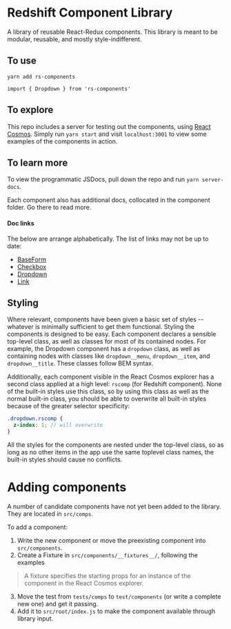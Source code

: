 # Redshift Component Library

A library of reusable React-Redux components. This library is meant to be modular, reusable, and mostly style-indifferent.

## To use

```
yarn add rs-components
```

```
import { Dropdown } from 'rs-components'
```

## To explore

This repo includes a server for testing out the components, using [React Cosmos](https://github.com/react-cosmos/react-cosmos). Simply run `yarn start` and visit `localhost:3001` to view some examples of the components in action.

## To learn more

To view the programmatic JSDocs, pull down the repo and run `yarn server-docs`.

Each component also has additional docs, collocated in the component folder. Go there to read more.

#### Doc links

The below are arrange alphabetically. The list of links may not be up to date:

- [BaseForm](./components/BaseForm/README.md)
- [Checkbox](./components/Checkbox/README.md)
- [Dropdown](./components/Dropdown/README.md)
- [Link](./components/Link/README.md)

## Styling

Where relevant, components have been given a basic set of styles -- whatever is minimally sufficient to get them functional. Styling the components is designed to be easy. Each component declares a sensible top-level class, as well as classes for most of its contained nodes. For example, the Dropdown component has a `dropdown` class, as well as containing nodes with classes like `dropdown__menu`, `dropdown__item`, and `dropdown__title`. These classes follow BEM syntax.

Additionally, each component visible in the React Cosmos explorer has a second class applied at a high level: `rscomp` (for Redshift component). None of the built-in styles use this class, so by using this class as well as the normal built-in class, you should be able to overwrite all built-in styles because of the greater selector specificity:

```scss
.dropdown.rscomp {
  z-index: 1; // will overwrite
}
```

All the styles for the components are nested under the top-level class, so as long as no other items in the app use the same toplevel class names, the built-in styles should cause no conflicts.

# Adding components

A number of candidate components have not yet been added to the library. They are located in `src/comps`.

To add a component:

1. Write the new component or move the preexisting component into `src/components`.
2. Create a Fixture in `src/components/__fixtures__/`, following the examples

  > A fixture specifies the starting props for an instance of the component in the React Cosmos explorer.

3. Move the test from `tests/comps` to `test/components` (or write a complete new one) and get it passing.
4. Add it to `src/root/index.js` to make the component available through library input.